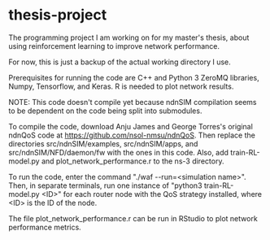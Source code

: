 # thesis-project
The programming project I am working on for my master's thesis, about using reinforcement learning to improve network performance.

For now, this is just a backup of the actual working directory I use.

Prerequisites for running the code are C++ and Python 3 ZeroMQ libraries, Numpy, Tensorflow, and Keras. R is needed to plot network results.

NOTE: This code doesn't compile yet because ndnSIM compilation seems to be dependent on the code being split into submodules.

To compile the code, download Anju James and George Torres's original ndnQoS code at https://github.com/nsol-nmsu/ndnQoS. Then replace the directories src/ndnSIM/examples, src/ndnSIM/apps, and src/ndnSIM/NFD/daemon/fw with the ones in this code. Also, add train-RL-model.py and plot_network_performance.r to the ns-3 directory.

To run the code, enter the command "./waf --run=\<simulation name\>". Then, in separate terminals, run one instance of "python3 train-RL-model.py \<ID\>" for each router node with the QoS strategy installed, where \<ID\> is the ID of the node.

The file plot_network_performance.r can be run in RStudio to plot network performance metrics.
